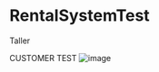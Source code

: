 # RentalSystemTest
Taller


CUSTOMER TEST
![image](https://user-images.githubusercontent.com/67887869/131067181-634f332e-c141-449c-96a9-4e659fc2589b.png)
